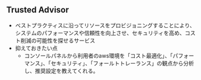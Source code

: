 ## Trusted Advisor
* ベストプラクティスに沿ってリソースをプロビジョニングすることにより、システムのパフォーマンスや信頼性を向上させ、セキュリティを高め、コスト削減の可能性を探せるサービス
* 抑えておきたい点
  * コンソールパネルから利用者のaws環境を「コスト最適化」、「パフォーマンス」、「セキュリティ」、「フォールトトレーランス」の観点から分析し、推奨設定を教えてくれる。